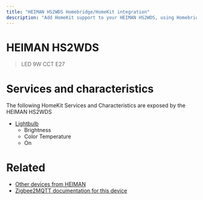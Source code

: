 ```yaml
---
title: "HEIMAN HS2WDS Homebridge/HomeKit integration"
description: "Add HomeKit support to your HEIMAN HS2WDS, using Homebridge, Zigbee2MQTT and homebridge-z2m."
---
```

<!---
This file has been GENERATED using src/docgen/docgen.ts
DO NOT EDIT THIS FILE MANUALLY!
-->
# HEIMAN HS2WDS
> LED 9W CCT E27


# Services and characteristics
The following HomeKit Services and Characteristics are exposed by
the HEIMAN HS2WDS

* [Lightbulb](../../light.md)
  * Brightness
  * Color Temperature
  * On


# Related
* [Other devices from HEIMAN](../index.md#heiman)
* [Zigbee2MQTT documentation for this device](https://www.zigbee2mqtt.io/devices/HS2WDS.html)